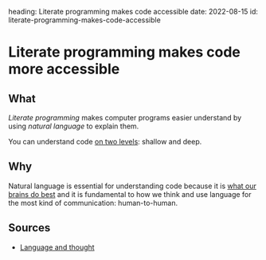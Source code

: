 heading: Literate programming makes code accessible
date: 2022-08-15
id: literate-programming-makes-code-accessible

# Literate programming makes code more accessible

## What

*Literate programming* makes computer programs easier understand by using *natural language* to explain them.

You can understand code [on two levels](/two-levels-of-understanding): shallow and deep.

## Why

Natural language is essential for understanding code because it is [what our brains do best](/what-brains-are-good-for) and it is fundamental to how we think and use language for the most kind of communication: human-to-human. 

## Sources

- [Language and thought](https://en.wikipedia.org/wiki/Language_and_thought)
